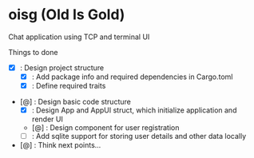# oisg (Old Is Gold)

Chat application using TCP and terminal UI

Things to done
- [x] : Design project structure
  - [x] : Add package info and required dependencies in Cargo.toml
  - [x] : Define required traits
- [@] : Design basic code structure
  - [x] : Design App and AppUI struct, which initialize application and render UI
  - [@] : Design component for user registration
  - [ ] : Add sqlite support for storing user details and other data locally
- [@] : Think next points...

